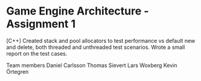 Game Engine Architecture - Assignment 1
===
[C++]
Created stack and pool allocators to test performance vs default new and delete, both threaded and unthreaded test scenarios. Wrote a small report on the test cases.

Team members
Daniel Carlsson
Thomas Sievert
Lars Woxberg
Kevin Örtegren
